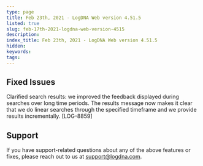 ```yaml
---
type: page
title: Feb 23th, 2021 - LogDNA Web version 4.51.5
listed: true
slug: feb-17th-2021-logdna-web-version-4515
description: 
index_title: Feb 23th, 2021 - LogDNA Web version 4.51.5
hidden: 
keywords: 
tags: 
---
```




## Fixed Issues

Clarified search results: we improved the feedback displayed during searches over long time periods. The results message now makes it clear that we do linear searches through the specified timeframe and we provide results incrementally. [LOG-8859]

## Support

If you have support-related questions about any of the above features or fixes, please reach out to us at [support@logdna.com](mailto:support@logdna.com).

